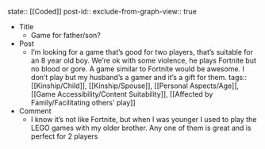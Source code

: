 state:: [[Coded]]
post-id::
exclude-from-graph-view:: true

- Title
  - Game for father/son?
- Post
  - I’m looking for a game that’s good for two players, that’s suitable for an 8 year old boy. We’re ok with some violence, he plays Fortnite but no blood or gore. A game similar to Fortnite would be awesome. I don’t play but my husband’s a gamer and it’s a gift for them.
    tags:: [[Kinship/Child]], [[Kinship/Spouse]], [[Personal Aspects/Age]], [[Game Accessibility/Content Suitability]], [[Affected by Family/Facilitating others' play]]
- Comment
  - I know it’s not like Fortnite, but when I was younger I used to play the LEGO games with my older brother. Any one of them is great and is perfect for 2 players
